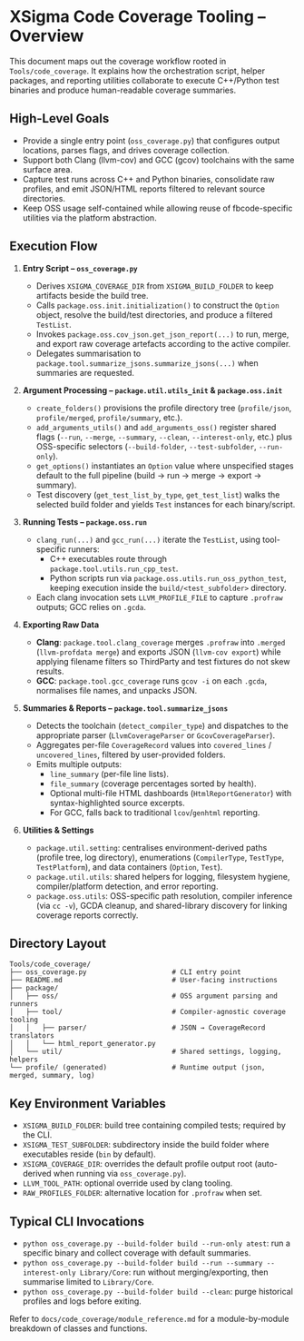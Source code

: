 # XSigma Code Coverage Tooling – Overview

This document maps out the coverage workflow rooted in `Tools/code_coverage`. It explains how the orchestration script, helper packages, and reporting utilities collaborate to execute C++/Python test binaries and produce human-readable coverage summaries.

## High-Level Goals
- Provide a single entry point (`oss_coverage.py`) that configures output locations, parses flags, and drives coverage collection.
- Support both Clang (llvm-cov) and GCC (gcov) toolchains with the same surface area.
- Capture test runs across C++ and Python binaries, consolidate raw profiles, and emit JSON/HTML reports filtered to relevant source directories.
- Keep OSS usage self-contained while allowing reuse of fbcode-specific utilities via the platform abstraction.

## Execution Flow
1. **Entry Script – `oss_coverage.py`**
   - Derives `XSIGMA_COVERAGE_DIR` from `XSIGMA_BUILD_FOLDER` to keep artifacts beside the build tree.
   - Calls `package.oss.init.initialization()` to construct the `Option` object, resolve the build/test directories, and produce a filtered `TestList`.
   - Invokes `package.oss.cov_json.get_json_report(...)` to run, merge, and export raw coverage artefacts according to the active compiler.
   - Delegates summarisation to `package.tool.summarize_jsons.summarize_jsons(...)` when summaries are requested.

2. **Argument Processing – `package.util.utils_init` & `package.oss.init`**
   - `create_folders()` provisions the profile directory tree (`profile/json`, `profile/merged`, `profile/summary`, etc.).
   - `add_arguments_utils()` and `add_arguments_oss()` register shared flags (`--run`, `--merge`, `--summary`, `--clean`, `--interest-only`, etc.) plus OSS-specific selectors (`--build-folder`, `--test-subfolder`, `--run-only`).
   - `get_options()` instantiates an `Option` value where unspecified stages default to the full pipeline (build → run → merge → export → summary).
   - Test discovery (`get_test_list_by_type`, `get_test_list`) walks the selected build folder and yields `Test` instances for each binary/script.

3. **Running Tests – `package.oss.run`**
   - `clang_run(...)` and `gcc_run(...)` iterate the `TestList`, using tool-specific runners:
     - C++ executables route through `package.tool.utils.run_cpp_test`.
     - Python scripts run via `package.oss.utils.run_oss_python_test`, keeping execution inside the `build/<test_subfolder>` directory.
   - Each clang invocation sets `LLVM_PROFILE_FILE` to capture `.profraw` outputs; GCC relies on `.gcda`.

4. **Exporting Raw Data**
   - **Clang**: `package.tool.clang_coverage` merges `.profraw` into `.merged` (`llvm-profdata merge`) and exports JSON (`llvm-cov export`) while applying filename filters so ThirdParty and test fixtures do not skew results.
   - **GCC**: `package.tool.gcc_coverage` runs `gcov -i` on each `.gcda`, normalises file names, and unpacks JSON.

5. **Summaries & Reports – `package.tool.summarize_jsons`**
   - Detects the toolchain (`detect_compiler_type`) and dispatches to the appropriate parser (`LlvmCoverageParser` or `GcovCoverageParser`).
   - Aggregates per-file `CoverageRecord` values into `covered_lines` / `uncovered_lines`, filtered by user-provided folders.
   - Emits multiple outputs:
     - `line_summary` (per-file line lists).
     - `file_summary` (coverage percentages sorted by health).
     - Optional multi-file HTML dashboards (`HtmlReportGenerator`) with syntax-highlighted source excerpts.
     - For GCC, falls back to traditional `lcov`/`genhtml` reporting.

6. **Utilities & Settings**
   - `package.util.setting`: centralises environment-derived paths (profile tree, log directory), enumerations (`CompilerType`, `TestType`, `TestPlatform`), and data containers (`Option`, `Test`).
   - `package.util.utils`: shared helpers for logging, filesystem hygiene, compiler/platform detection, and error reporting.
   - `package.oss.utils`: OSS-specific path resolution, compiler inference (via `cc -v`), GCDA cleanup, and shared-library discovery for linking coverage reports correctly.

## Directory Layout
```
Tools/code_coverage/
├── oss_coverage.py                     # CLI entry point
├── README.md                           # User-facing instructions
├── package/
│   ├── oss/                            # OSS argument parsing and runners
│   ├── tool/                           # Compiler-agnostic coverage tooling
│   │   ├── parser/                     # JSON → CoverageRecord translators
│   │   └── html_report_generator.py
│   └── util/                           # Shared settings, logging, helpers
└── profile/ (generated)                # Runtime output (json, merged, summary, log)
```

## Key Environment Variables
- `XSIGMA_BUILD_FOLDER`: build tree containing compiled tests; required by the CLI.
- `XSIGMA_TEST_SUBFOLDER`: subdirectory inside the build folder where executables reside (`bin` by default).
- `XSIGMA_COVERAGE_DIR`: overrides the default profile output root (auto-derived when running via `oss_coverage.py`).
- `LLVM_TOOL_PATH`: optional override used by clang tooling.
- `RAW_PROFILES_FOLDER`: alternative location for `.profraw` when set.

## Typical CLI Invocations
- `python oss_coverage.py --build-folder build --run-only atest`: run a specific binary and collect coverage with default summaries.
- `python oss_coverage.py --build-folder build --run --summary --interest-only Library/Core`: run without merging/exporting, then summarise limited to `Library/Core`.
- `python oss_coverage.py --build-folder build --clean`: purge historical profiles and logs before exiting.

Refer to `docs/code_coverage/module_reference.md` for a module-by-module breakdown of classes and functions.
